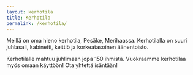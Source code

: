 ```yaml
---
layout: kerhotila
title: Kerhotila
permalink: /kerhotila/
---
```


Meillä on oma hieno kerhotila, Pesäke, Merihaassa. Kerhotilalla on suuri juhlasali, kabinetti, keittiö ja korkeatasoinen äänentoisto.

Kerhotilalle mahtuu juhlimaan jopa 150 ihmistä. Vuokraamme kerhotilaa myös omaan käyttöön! Ota yhtettä isäntään!
